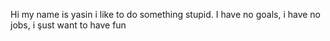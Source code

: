 Hi my name is yasin i like to do something stupid. I have no goals, i have no jobs, i şust want to have fun
